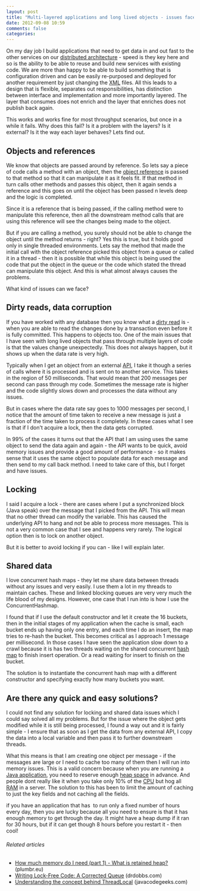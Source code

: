 ```yaml
---
layout: post
title: "Multi-layered applications and long lived objects - issues faced"
date: 2012-09-08 10:59
comments: false
categories:
---
```


On my day job I build applications that need to get data in and out fast to the other services on our <a class="zem_slink" title="Distributed computing" href="http://en.wikipedia.org/wiki/Distributed_computing" rel="wikipedia" target="_blank">distributed architecture</a> - speed is they key here and so is the ability to be able to reuse and build new services with existing code. We are more than happy to be able to build something that is configuration driven and can be easily re-purposed and deployed for another requirement by just changing the <a class="zem_slink" title="XML" href="http://en.wikipedia.org/wiki/XML" rel="wikipedia" target="_blank">XML</a> files. All this leads to a design that is flexible, separates out responsibilities, has distinction between interface and implementation and more importantly layered. The layer that consumes does not enrich and the layer that enriches does not publish back again.

This works and works fine for most throughput scenarios, but once in a while it fails. Why does this fail? Is it a problem with the layers? Is it external? Is it the way each layer behaves? Lets find out.

<!--more-->
<h2>Objects and references</h2>
We know that objects are passed around by reference. So lets say a piece of code calls a method with an object, then the <a class="zem_slink" title="Object (computer science)" href="http://en.wikipedia.org/wiki/Object_%28computer_science%29" rel="wikipedia" target="_blank">object reference</a> is passed to that method so that it can manipulate it as it feels fit. If that method in turn calls other methods and passes this object, then it again sends a reference and this goes on until the object has been passed n levels deep and the logic is completed.

Since it is a reference that is being passed, if the calling method were to manipulate this reference, then all the downstream method calls that are using this reference will see the changes being made to the object.

But if you are calling a method, you surely should not be able to change the object until the method returns - right? Yes this is true, but it holds good only in single threaded environments. Lets say the method that made the initial call with the object reference picked this object from a queue or called it in a thread - then it is possible that while this object is being used the code that put the object in the queue or the code which stated the thread can manipulate this object. And this is what almost always causes the problems.

What kind of issues can we face?
<h2>Dirty reads, data corruption</h2>
If you have worked with any database then you know what a <a class="zem_slink" title="Write–read conflict" href="http://en.wikipedia.org/wiki/Write%E2%80%93read_conflict" rel="wikipedia" target="_blank">dirty read</a> is - when you are able to read the changes done by a transaction even before it is fully committed. This happens to objects too. One of the main issues that I have seen with long lived objects that pass through multiple layers of code is that the values change unexpectedly. This does not always happen, but it shows up when the data rate is very high.

Typically when I get an object from an external <a class="zem_slink" title="Application programming interface" href="http://en.wikipedia.org/wiki/Application_programming_interface" rel="wikipedia" target="_blank">API</a>, I take it though a series of calls where it is processed and is sent on to another service. This takes in the region of 50 milliseconds. That would mean that 200 messages per second can pass through my code. Sometimes the message rate is higher and the code slightly slows down and processes the data without any issues.

But in cases where the data rate say goes to 1000 messages per second, I notice that the amount of time taken to receive a new message is just a fraction of the time taken to process it completely. In these cases what I see is that if I don't acquire a lock, then the data gets corrupted.

In 99% of the cases it turns out that the API that I am using uses the same object to send the data again and again - the API wants to be quick, avoid memory issues and provide a good amount of performance - so it makes sense that it uses the same object to populate data for each message and then send to my call back method. I need to take care of this, but I forget and have issues.
<h2>Locking</h2>
I said I acquire a lock - there are cases where I put a synchronized block (Java speak) over the message that I picked from the API. This will mean that no other thread can modify the variable. This has caused the underlying API to hang and not be able to process more messages. This is not a very common case that I see and happens very rarely. The logical option then is to lock on another object.

But it is better to avoid locking if you can - like I will explain later.
<h2>Shared data</h2>
I love concurrent hash maps - they let me share data between threads without any issues and very easily. I use them a lot in my threads to maintain caches. These and linked blocking queues are very very much the life blood of my designs. However, one case that I run into is how I use the ConcurrentHashmap.

I found that if I use the default constructor and let it create the 16 buckets, then in the initial stages of my application when the cache is small, each bucket ends up having only one entry, and each time I do an insert, the map tries to re-hash the bucket. This becomes critical as I approach 1 message per millisecond. In those cases I have seen the application slow down to a crawl because it is has two threads waiting on the shared concurrent <a class="zem_slink" title="Hash table" href="http://en.wikipedia.org/wiki/Hash_table" rel="wikipedia" target="_blank">hash map</a> to finish insert operation. Or a read waiting for insert to finish on the bucket.

The solution is to instantiate the concurrent hash map with a different constructor and specifying exactly how many buckets you want.
<h2>Are there any quick and easy solutions?</h2>
I could not find any solution for locking and shared data issues which I could say solved all my problems. But for the issue where the object gets modified while it is still being processed, I found a way out and it is fairly simple - I ensure that as soon as I get the data from any external API, I copy the data into a local variable and then pass it to further downstream threads.

What this means is that I am creating one object per message - if the messages are large or I need to cache too many of them then I will run into memory issues. This is a valid concern because when you are running a <a class="zem_slink" title="Java (software platform)" href="http://www.java.com" rel="homepage" target="_blank">Java application</a>, you need to reserve enough <a class="zem_slink" title="Dynamic memory allocation" href="http://en.wikipedia.org/wiki/Dynamic_memory_allocation" rel="wikipedia" target="_blank">heap space</a> in advance. And people dont really like it when you take only 10% of the <a class="zem_slink" title="Central processing unit" href="http://en.wikipedia.org/wiki/Central_processing_unit" rel="wikipedia" target="_blank">CPU</a> but hog all <a class="zem_slink" title="Random-access memory" href="http://en.wikipedia.org/wiki/Random-access_memory" rel="wikipedia" target="_blank">RAM</a> in a server. The solution to this has been to limit the amount of caching to just the key fields and not caching all the fields.

if you have an application that has  to run only a fixed number of hours every day, then you are lucky because all you need to ensure is that it has enough memory to get through the day. It might have a heap dump if it ran for 30 hours, but if it can get though 8 hours before you restart it - then cool!
<h6 class="zemanta-related-title" style="font-size:1em;">Related articles</h6>
<ul class="zemanta-article-ul">
	<li class="zemanta-article-ul-li"><a href="http://plumbr.eu/blog/how-much-memory-what-is-retained-heap" target="_blank">How much memory do I need (part 1) - What is retained heap?</a> (plumbr.eu)</li>
	<li class="zemanta-article-ul-li"><a href="http://www.drdobbs.com/article/print?articleId=210604448&amp;siteSectionName=parallel" target="_blank">Writing Lock-Free Code: A Corrected Queue</a> (drdobbs.com)</li>
	<li class="zemanta-article-ul-li"><a href="http://www.javacodegeeks.com/2012/07/understanding-concept-behind.html" target="_blank">Understanding the concept behind ThreadLocal</a> (javacodegeeks.com)</li>
</ul>